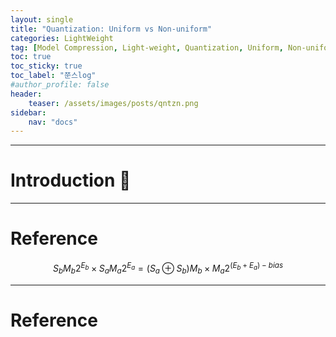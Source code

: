 ```yaml
---
layout: single
title: "Quantization: Uniform vs Non-uniform"
categories: LightWeight
tag: [Model Compression, Light-weight, Quantization, Uniform, Non-uniform]
toc: true
toc_sticky: true
toc_label: "쭌스log"
#author_profile: false
header:
    teaser: /assets/images/posts/qntzn.png
sidebar:
    nav: "docs"
---
```


****
# Introduction 🙌



****
# Reference

$$S_bM_b2^{E_b} \times S_aM_a2^{E_a}=(S_a \oplus S_b)M_b \times M_a2^{(E_b+E_a)-bias}$$


****
# Reference
